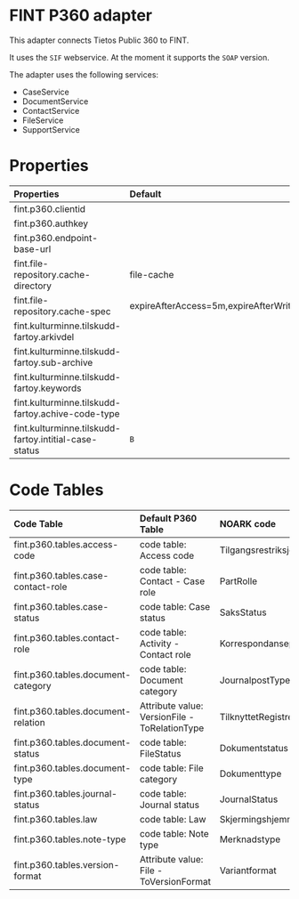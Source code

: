 # FINT P360 adapter
This adapter connects Tietos Public 360 to FINT.

It uses the `SIF` webservice. At the moment it supports the `SOAP` version.

The adapter uses the following services:
- CaseService
- DocumentService
- ContactService
- FileService
- SupportService

# Properties

| Properties                                            | Default                                  | Description   |
| :---------------------------------------------------- | :----------------------------------------| :------------ |
| fint.p360.clientid                                    |                                          |               |
| fint.p360.authkey                                     |                                          |               |
| fint.p360.endpoint-base-url                           |                                          |               |
| fint.file-repository.cache-directory                  | file-cache                               |               |
| fint.file-repository.cache-spec                       | expireAfterAccess=5m,expireAfterWrite=7m |               |
| fint.kulturminne.tilskudd-fartoy.arkivdel             |                                          |               |
| fint.kulturminne.tilskudd-fartoy.sub-archive          |                                          |               |
| fint.kulturminne.tilskudd-fartoy.keywords             |                                          |               |
| fint.kulturminne.tilskudd-fartoy.achive-code-type     |                                          |               |
| fint.kulturminne.tilskudd-fartoy.intitial-case-status | `B`                                      |               |

# Code Tables
| Code Table                                            | Default P360 Table                            | NOARK code                |
| :---------------------------------------------------- | :-------------------------------------------- | :------------------------ |
| fint.p360.tables.access-code                          | code table: Access code                       | Tilgangsrestriksjon       |
| fint.p360.tables.case-contact-role                    | code table: Contact - Case role               | PartRolle                 |
| fint.p360.tables.case-status                          | code table: Case status                       | SaksStatus                |
| fint.p360.tables.contact-role                         | code table: Activity - Contact role           | KorrespondansepartType    |
| fint.p360.tables.document-category                    | code table: Document category                 | JournalpostType           |
| fint.p360.tables.document-relation                    | Attribute value: VersionFile - ToRelationType | TilknyttetRegistreringSom |
| fint.p360.tables.document-status                      | code table: FileStatus                        | Dokumentstatus            |
| fint.p360.tables.document-type                        | code table: File category                     | Dokumenttype              |
| fint.p360.tables.journal-status                       | code table: Journal status                    | JournalStatus             |
| fint.p360.tables.law                                  | code table: Law                               | Skjermingshjemmel         |
| fint.p360.tables.note-type                            | code table: Note type                         | Merknadstype              |
| fint.p360.tables.version-format                       | Attribute value: File - ToVersionFormat       | Variantformat             |
